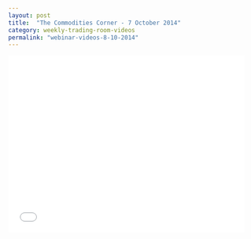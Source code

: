 ```yaml
---
layout: post
title:  "The Commodities Corner - 7 October 2014"
category: weekly-trading-room-videos
permalink: "webinar-videos-8-10-2014"
---
```


<iframe width="480" height="360" src="//www.youtube.com/embed/IiC-w69EhX4?list=UUATAKOpB9mWQGMYgk-Y4MTw" frameborder="0" allowfullscreen></iframe>

 